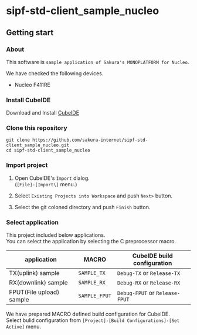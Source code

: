 # sipf-std-client_sample_nucleo

## Getting start

### About

This software is `sample application of Sakura's MONOPLATFORM for Nucleo`. 

We have checked the following devices.

- Nucleo F411RE


### Install CubeIDE

Download and Install [CubeIDE](https://www.st.com/ja/development-tools/stm32cubeide.html)

### Clone this repository

```
git clone https://github.com/sakura-internet/sipf-std-client_sample_nucleo.git
cd sipf-std-client_sample_nucleo
```

### Import project

1. Open CubeIDE's `Import` dialog.   
(`[File]-[Import\]` menu.)

2. Select `Existing Projects into Workspace` and push `Next>` button.

3. Select the git coloned directory and push `Finish` button.


### Select application

This project included below applications.  
You can select the application by selecting the C preprocessor macro.  

| application | MACRO | CubeIDE build configuration |
|---|---|---|
| TX(uplink) sample | `SAMPLE_TX` | `Debug-TX` or `Release-TX` |
| RX(downlink) sample | `SAMPLE_RX` | `Debug-RX` or `Release-RX` |
| FPUT(File upload) sample | `SAMPLE_FPUT` | `Debug-FPUT` or `Release-FPUT` |

We have prepared MACRO defined build configuration for CubeIDE.  
Select bulid configuration from `[Project]-[Build Configurations]-[Set Active]` menu.
